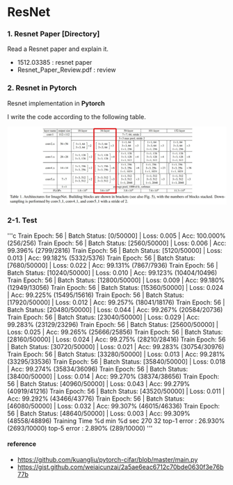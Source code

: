 # ResNet
### 1. Resnet Paper [Directory]
Read a Resnet paper and explain it.
* 1512.03385 : resnet paper
* Resnet_Paper_Review.pdf : review

### 2. Resnet in Pytorch
Resnet implementation in **Pytorch**

I write the code according to the following table.

<img src="./Table1.jpg" alt="./Table1.jpg"/>

### 2-1. Test
'''c
Train Epoch: 56 | Batch Status: [0/50000] 	| Loss: 0.005 	| Acc: 100.000% (256/256)
Train Epoch: 56 | Batch Status: [2560/50000] 	| Loss: 0.006 	| Acc: 99.396% (2799/2816)
Train Epoch: 56 | Batch Status: [5120/50000] 	| Loss: 0.013 	| Acc: 99.182% (5332/5376)
Train Epoch: 56 | Batch Status: [7680/50000] 	| Loss: 0.022 	| Acc: 99.131% (7867/7936)
Train Epoch: 56 | Batch Status: [10240/50000] 	| Loss: 0.010 	| Acc: 99.123% (10404/10496)
Train Epoch: 56 | Batch Status: [12800/50000] 	| Loss: 0.009 	| Acc: 99.180% (12949/13056)
Train Epoch: 56 | Batch Status: [15360/50000] 	| Loss: 0.024 	| Acc: 99.225% (15495/15616)
Train Epoch: 56 | Batch Status: [17920/50000] 	| Loss: 0.012 	| Acc: 99.257% (18041/18176)
Train Epoch: 56 | Batch Status: [20480/50000] 	| Loss: 0.044 	| Acc: 99.267% (20584/20736)
Train Epoch: 56 | Batch Status: [23040/50000] 	| Loss: 0.029 	| Acc: 99.283% (23129/23296)
Train Epoch: 56 | Batch Status: [25600/50000] 	| Loss: 0.025 	| Acc: 99.265% (25666/25856)
Train Epoch: 56 | Batch Status: [28160/50000] 	| Loss: 0.024 	| Acc: 99.275% (28210/28416)
Train Epoch: 56 | Batch Status: [30720/50000] 	| Loss: 0.021 	| Acc: 99.283% (30754/30976)
Train Epoch: 56 | Batch Status: [33280/50000] 	| Loss: 0.013 	| Acc: 99.281% (33295/33536)
Train Epoch: 56 | Batch Status: [35840/50000] 	| Loss: 0.018 	| Acc: 99.274% (35834/36096)
Train Epoch: 56 | Batch Status: [38400/50000] 	| Loss: 0.014 	| Acc: 99.270% (38374/38656)
Train Epoch: 56 | Batch Status: [40960/50000] 	| Loss: 0.043 	| Acc: 99.279% (40919/41216)
Train Epoch: 56 | Batch Status: [43520/50000] 	| Loss: 0.011 	| Acc: 99.292% (43466/43776)
Train Epoch: 56 | Batch Status: [46080/50000] 	| Loss: 0.032 	| Acc: 99.307% (46015/46336)
Train Epoch: 56 | Batch Status: [48640/50000] 	| Loss: 0.003 	| Acc: 99.309% (48558/48896)
Training Time %d min %d sec 270 32
top-1 error : 26.930% (2693/10000)
top-5 error : 2.890% (289/10000)
'''


#### reference
* https://github.com/kuangliu/pytorch-cifar/blob/master/main.py
* https://gist.github.com/weiaicunzai/2a5ae6eac6712c70bde0630f3e76b77b
